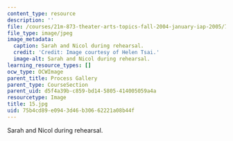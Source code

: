 ```yaml
---
content_type: resource
description: ''
file: /courses/21m-873-theater-arts-topics-fall-2004-january-iap-2005/75b4cd89e0943d46b30662221a08b44f_15.jpg
file_type: image/jpeg
image_metadata:
  caption: Sarah and Nicol during rehearsal.
  credit: 'Credit: Image courtesy of Helen Tsai.'
  image-alt: Sarah and Nicol during rehearsal.
learning_resource_types: []
ocw_type: OCWImage
parent_title: Process Gallery
parent_type: CourseSection
parent_uid: d5f4a39b-c859-bd14-5805-414005059a4a
resourcetype: Image
title: 15.jpg
uid: 75b4cd89-e094-3d46-b306-62221a08b44f
---
```

Sarah and Nicol during rehearsal.